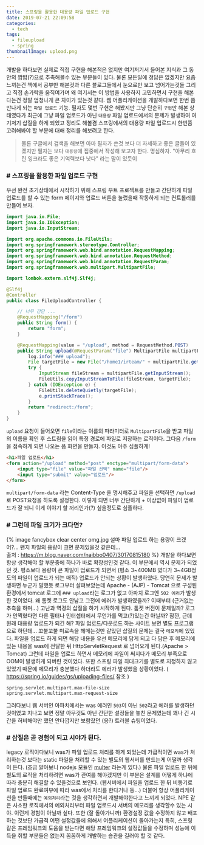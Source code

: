 ```yaml
---
title: 스프링을 활용한 대용량 파일 업로드 구현
date: 2019-07-21 22:09:58
categories:
  - tech
tags: 
  - fileupload
  - spring
thumbnailImage: upload.png
---
```

개발을 하다보면 실제로 직접 구현을 해본적은 없지만 여기저기서 들어본 지식과 그 동안의 짬밥(?)으로 추측해볼수 있는 부분들이 있다. 물론 모든일에 정답은 없겠지만 요즘 느끼는건 책에서 공부만 해본것과 다른 블로그들에서 눈으로만 보고 넘어가는것들 그리고 직접 손가락을 움직여가며 왜 여기서는 이 방법을 사용하지 고민하면서 구현을 해본다는건 정말 엄청나게 큰 차이가 있는것 같다. <!--more -->
웹 어플리케이션을 개발하다보면 한번 쯤 만나게 되는 `파일 업로드` 기능. 필자도 몇번 구현은 해봤지만 그냥 단순히 `구현`만 해본 상태였다가 최근에 그냥 파일 업로드가 아닌 `대용량` 파일 업로드에서의 문제가 발생하여 여기저기 삽질을 하게 되었고 정리도 해볼겸 스프링에서의 대용량 파일 업로드시 한번쯤 고려해봐야 할 부분에 대해 정리를 해보려고 한다.
> 물론 구글에서 검색을 해보면 아마 필자가 쓴것 보다 더 자세하고 좋은 글들이 있겠지만 필자는 보다 `대용량`에 집중에서 작성해 보고자 한다. 명심하자. "아무리 흐린 잉크라도 좋은 기억력보다 낫다" 라는 말이 있듯이

### # 스프링을 활용한 파일 업로드 구현
우선 완전 초기상태에서 시작하기 위해 스프링 부트 프로젝트를 만들고 간단하게 파일 업로드를 할 수 있는 form 페이지와 업로드 버튼을 눌렀을때 작동하게 되는 컨트롤러를 만들어 보자.
```java
import java.io.File;
import java.io.IOException;
import java.io.InputStream;

import org.apache.commons.io.FileUtils;
import org.springframework.stereotype.Controller;
import org.springframework.web.bind.annotation.RequestMapping;
import org.springframework.web.bind.annotation.RequestMethod;
import org.springframework.web.bind.annotation.RequestParam;
import org.springframework.web.multipart.MultipartFile;

import lombok.extern.slf4j.Slf4j;

@Slf4j
@Controller
public class FileUploadController {

	// 너무 간단 ...
	@RequestMapping("/form")
	public String form() {
		return "form";
	}

	@RequestMapping(value = "/upload", method = RequestMethod.POST)
	public String upload(@RequestParam("file") MultipartFile multipartFile) {
		log.info("### upload");
		File targetFile = new File("/home1/irteam/" + multipartFile.getOriginalFilename());
		try {
			InputStream fileStream = multipartFile.getInputStream();
			FileUtils.copyInputStreamToFile(fileStream, targetFile);
		} catch (IOException e) {
			FileUtils.deleteQuietly(targetFile);
			e.printStackTrace();
		}
		return "redirect:/form";
	}
}

```
`upload` 요청이 들어오면 `file`이라는 이름의 파라미터로 `MultipartFile`을 받고 파일의 이름을 확인 후 스트림을 읽어 특정 경로에 파일로 저장하는 로직이다. 그다음 `/form`을 접속하게 되면 나오는 폼 화면을 만들자. 이것도 아주 심플하게!
```html
<h1>파일 업로드</h1>
<form action="/upload" method="post" enctype="multipart/form-data">
	<input type="file" value="파일 선택" name="file"/>
	<input type="submit" value="업로드"/>
</form>
```
`multipart/form-data` 라는 Content-Type 을 명시해주고 파일을 선택하면 `/upload`로 POST요청을 하도록 설정한다. 이렇게 되면 너무 간단하게 + 이상없이 파일이 업로드가 잘 되니 이게 이야기 할 꺼리인가(?) 싶을정도로 심플하다.


### # 그런데 파일 크기가 크다면?
{% image fancybox clear center omg.jpg 설마 파일 업로드 하는 용량이 크겠어?... 왠지 파일의 용량이 크면 문제있을것 같은데... <br>출처 : https://m.blog.naver.com/naibbo0407/30170815180 %}
개발을 하다보면 항상 생각해야 할 부분중에 하나가 바로 확장성인것 같다. 이 부분에서 역시 문제가 되었던 것. 평소보다 용량이 큰 파일이 업로드가 되면서 (평소 3~400MB 였다가 3~4GB정도의 파일이 업로드가 되는 매직) 업로드가 안되는 상황이 발생하였다. 당연히 문제가 발생하면 누군가 말했듯 로그부터 살펴보았는데 Apache - (AJP) - Tomcat 으로 구성된 환경에서 tomcat 로그에 `### upload`라는 로그가 없고 아파치 로그엔 `502 에러`가 발생한 것이었다. 왜 톰켓 로그도 안남고 그전에 에러가 발생하였을까?
이때부터 (근거없는 추측을 하며...) 고난과 역경의 삽질을 하기 시작하게 된다. 톰켓 버전이 문제일까? 로그가 안찍혔다면 다른 필터나 인터셉터에서 무언가를 먹고(?)있는건 아닐까? 잠깐, 근데 원래 대용량 업로드가 되긴 해? 파일 업로드/다운로드 하는 사이트 보면 별도 프로그램으로 하던데... 꼬불꼬불 미로속을 헤메는것만 같았던 삽질의 문제는 결국 `메모리`에 있었다.
파일을 업로드 하게 되면 해당 내용을 우선 메모리에 담게 되고 다 담은 후 메모리에 있는 내용을 was에 전달한 뒤 HttpServletRequest 로 넘어오게 된다.(Apache > Tomcat) 그런데 파일을 업로드 하면서 메모리에 파일이 써지다가 메모리 부족으로 OOM이 발생하게 되버린 것이었다. 또한 스프링 파일 최대크기를 별도로 지정하지 않고 있었기 때문에 메모리가 충분했다 하더라도 에러가 발생했을 상황이었다. ( https://spring.io/guides/gs/uploading-files/ 참조 )
```
spring.servlet.multipart.max-file-size
spring.servlet.multipart.max-request-size
```
그러다보니 웹 서버인 아파치에서는 was 에러인 `503`이 아닌 `502`라고 에러를 발생하던 것이였고 지나고 보면 정말 아무것도 아닌 간단한 설정들을 놓친 문제였는데 꽤나 긴 시간을 허비해야만 했던 안타깝지만 보람찼던 (응?) 트러블 슈팅이었다.


### # 삽질은 곧 경험이 되고 시야가 된다.
legacy 로직이다보니 was가 파일 업로드 처리를 하게 되었는데 가급적이면 was가 처리하는것 보다는 static 파일을 처리할 수 있는 별도의 웹서버를 만드는게 어떨까 생각이 든다. (조금 알아보니 nodejs 모듈인 [multer](https://github.com/expressjs/multer) 라는게 있다.) 물론 파일 업로드 한 뒤에 별도의 로직을 처리하려면 was가 관여를 해야겠지만 이 부분은 설계를 어떻게 하냐에 따라 충분히 해결할 수 있을것으로 보인다. (웹서버에서 파일을 업로드 한 뒤 비동기로 파일 업로드 완료여부에 따라 was에서 처리를 한다거나 등...)
더불어 항상 어플리케이션을 만들때에는 `예외처리`라는 것을 생각하면서 개발해야한다고 느끼게 되었다. NPE 같은 사소한 로직에서의 예외처리부터 파일 업로드시 서버의 메모리를 생각할수 있는 시야. 이런게 경험이 아닐까 싶다.
또한 (잘 돌아가니까) 환경설정 값을 수정하지 않고 배포하는 것보단 가급적 어떤 설정값들에 의해서 어플리케이션이 돌아가는지 특히, 스프링 같은 프레임워크의 도움을 받는다면 해당 프레임워크의 설정값들을 수정하며 성능에 이득을 취할 부분들은 없는지 꼼꼼하게 개발하는 습관을 길러야 할 것 같다.